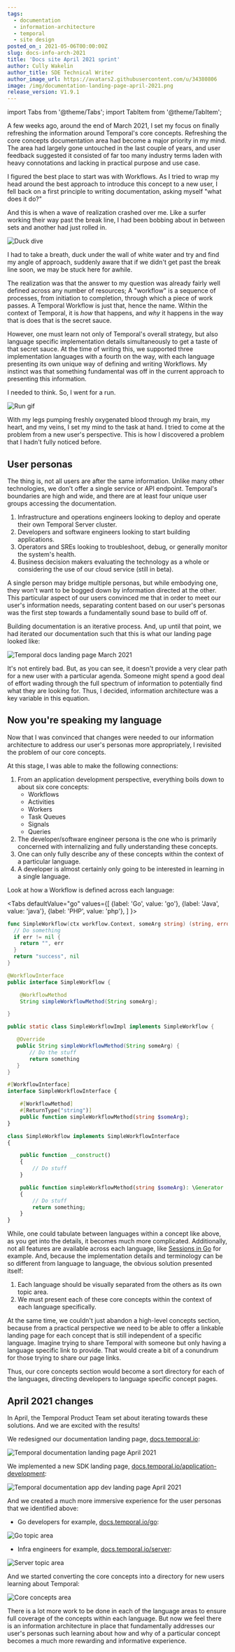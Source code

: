 ```yaml
---
tags:
  - documentation
  - information-architecture
  - temporal
  - site design
posted_on_: 2021-05-06T00:00:00Z
slug: docs-info-arch-2021
title: 'Docs site April 2021 sprint'
author: Cully Wakelin
author_title: SDE Technical Writer
author_image_url: https://avatars2.githubusercontent.com/u/34380806
image: /img/documentation-landing-page-april-2021.png
release_version: V1.9.1
---
```


import Tabs from '@theme/Tabs';
import TabItem from '@theme/TabItem';

<!--truncate-->

A few weeks ago, around the end of March 2021, I set my focus on finally refreshing the information around Temporal's core concepts.
Refreshing the core concepts documentation area had become a major priority in my mind.
The area had largely gone untouched in the last couple of years, and user feedback suggested it consisted of far too many industry terms laden with heavy connotations and lacking in practical purpose and use case.

I figured the best place to start was with Workflows.
As I tried to wrap my head around the best approach to introduce this concept to a new user, I fell back on a first principle to writing documentation, asking myself "what does it do?"

And this is when a wave of realization crashed over me.
Like a surfer working their way past the break line, I had been bobbing about in between sets and another had just rolled in.

![Duck dive](https://i.gifer.com/71xf.gif)

I had to take a breath, duck under the wall of white water and try and find my angle of approach, suddenly aware that if we didn't get past the break line soon, we may be stuck here for awhile.

The realization was that the answer to my question was already fairly well defined across any number of resources;
A "workflow" is a sequence of processes, from initiation to completion, through which a piece of work passes.
A Temporal Workflow is just that, hence the name.
Within the context of Temporal, it is _how_ that happens, and _why_ it happens in the way that is does that is the secret sauce.

However, one must learn not only of Temporal's overall strategy, but also language specific implementation details simultaneously to get a taste of that secret sauce.
At the time of writing this, we supported three implementation languages with a fourth on the way, with each language presenting its own unique way of defining and writing Workflows.
My instinct was that something fundamental was off in the current approach to presenting this information.

I needed to think.
So, I went for a run.

![Run gif](https://media.giphy.com/media/13ZPuK9cmWembe/giphy.gif)

With my legs pumping freshly oxygenated blood through my brain, my heart, and my veins, I set my mind to the task at hand.
I tried to come at the problem from a new user's perspective.
This is how I discovered a problem that I hadn't fully noticed before.

## User personas

The thing is, not all users are after the same information.
Unlike many other technologies, we don't offer a single service or API endpoint.
Temporal's boundaries are high and wide, and there are at least four unique user groups accessing the documentation.

1. Infrastructure and operations engineers looking to deploy and operate their own Temporal Server cluster.
2. Developers and software engineers looking to start building applications.
3. Operators and SREs looking to troubleshoot, debug, or generally monitor the system's health.
4. Business decision makers evaluating the technology as a whole or considering the use of our cloud service (still in beta).

A single person may bridge multiple personas, but while embodying one, they won't want to be bogged down by information directed at the other.
This particular aspect of our users convinced me that in order to meet our user's information needs, separating content based on our user's personas was the first step towards a fundamentally sound base to build off of.

Building documentation is an iterative process.
And, up until that point, we had iterated our documentation such that this is what our landing page looked like:

![Temporal docs landing page March 2021](/img/documentation-landing-page-march-2021.png)

It's not entirely bad.
But, as you can see, it doesn't provide a very clear path for a new user with a particular agenda.
Someone might spend a good deal of effort wading through the full spectrum of information to potentially find what they are looking for.
Thus, I decided, information architecture was a key variable in this equation.

## Now you're speaking my language

Now that I was convinced that changes were needed to our information architecture to address our user's personas more appropriately, I revisited the problem of our core concepts.

At this stage, I was able to make the following connections:

1. From an application development perspective, everything boils down to about six core concepts:
    - Workflows
    - Activities
    - Workers
    - Task Queues
    - Signals
    - Queries
2. The developer/software engineer persona is the one who is primarily concerned with internalizing and fully understanding these concepts.
3. One can only fully describe any of these concepts within the context of a particular language.
4. A developer is almost certainly only going to be interested in learning in a single language.

Look at how a Workflow is defined across each language:

<Tabs
  defaultValue="go"
  values={[
    {label: 'Go', value: 'go'},
    {label: 'Java', value: 'java'},
    {label: 'PHP', value: 'php'},
  ]
}>

<TabItem value="go">

```go
func SimpleWorkflow(ctx workflow.Context, someArg string) (string, error) {
  // Do something
  if err != nil {
    return "", err
  }
  return "success", nil
}
```

</TabItem>
<TabItem value="java">

```java
@WorkflowInterface
public interface SimpleWorkflow {

    @WorkflowMethod
    String simpleWorkflowMethod(String someArg);

}

public static class SimpleWorkflowImpl implements SimpleWorkflow {

   @Override
   public String simpleWorkflowMethod(String someArg) {
       // Do the stuff
       return something
   }
}
```

</TabItem>
<TabItem value="php">

```php
#[WorkflowInterface]
interface SimpleWorkflowInterface {

    #[WorkflowMethod]
    #[ReturnType("string")]
    public function simpleWorkflowMethod(string $someArg);
}

class SimpleWorkflow implements SimpleWorkflowInterface
{

    public function __construct()
    {
        // Do stuff
    }

    public function simpleWorkflowMethod(string $someArg): \Generator
    {
        // Do stuff
        return something;
    }
}
```

</TabItem>
</Tabs>

While, one could tabulate between languages within a concept like above, as you get into the details, it becomes much more complicated. Additionally, not all features are available across each language, like [Sessions in Go](/docs/go/sessions) for example.
And, because the implementation details and terminology can be so different from language to language, the obvious solution presented itself:

1. Each language should be visually separated from the others as its own topic area.
2. We must present each of these core concepts within the context of each language specifically.

At the same time, we couldn't just abandon a high-level concepts section, because from a practical perspective we need to be able to offer a linkable landing page for each concept that is still independent of a specific language.
Imagine trying to share Temporal with someone but only having a language specific link to provide.
That would create a bit of a conundrum for those trying to share our page links.

Thus, our core concepts section would become a sort directory for each of the languages, directing developers to language specific concept pages.

## April 2021 changes

In April, the Temporal Product Team set about iterating towards these solutions.
And we are excited with the results!

We redesigned our documentation landing page, [docs.temporal.io](/):

![Temporal documentation landing page April 2021](/img/documentation-landing-page-april-2021.png)

We implemented a new SDK landing page, [docs.temporal.io/application-development](/application-development):

![Temporal documentation app dev landing page April 2021](/img/documenation-app-dev-landing-page-april-2021.png)

And we created a much more immersive experience for the user personas that we identified above:

- Go developers for example, [docs.temporal.io/go](/docs/go/introduction):

![Go topic area](/img/go-topic-area.png)

- Infra engineers for example, [docs.temporal.io/server](/docs/server/introduction):

![Server topic area](/img/server-topic-area.png)

And we started converting the core concepts into a directory for new users learning about Temporal:

![Core concepts area](/img/concepts-topic-area.png)

There is a lot more work to be done in each of the language areas to ensure full coverage of the concepts within each language.
But now we feel there is an information architecture in place that fundamentally addresses our user's personas such learning about how and why of a particular concept becomes a much more rewarding and informative experience.
